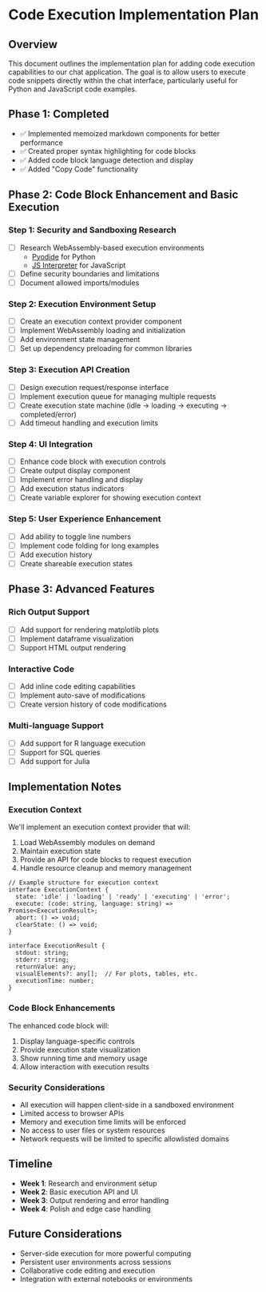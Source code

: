 # Code Execution Implementation Plan

## Overview
This document outlines the implementation plan for adding code execution capabilities to our chat application. The goal is to allow users to execute code snippets directly within the chat interface, particularly useful for Python and JavaScript code examples.

## Phase 1: Completed
- ✅ Implemented memoized markdown components for better performance
- ✅ Created proper syntax highlighting for code blocks
- ✅ Added code block language detection and display
- ✅ Added "Copy Code" functionality

## Phase 2: Code Block Enhancement and Basic Execution
### Step 1: Security and Sandboxing Research
- [ ] Research WebAssembly-based execution environments
  - [Pyodide](https://pyodide.org/en/stable/) for Python
  - [JS Interpreter](https://github.com/NeilFraser/JS-Interpreter) for JavaScript
- [ ] Define security boundaries and limitations
- [ ] Document allowed imports/modules

### Step 2: Execution Environment Setup
- [ ] Create an execution context provider component
- [ ] Implement WebAssembly loading and initialization
- [ ] Add environment state management
- [ ] Set up dependency preloading for common libraries

### Step 3: Execution API Creation
- [ ] Design execution request/response interface
- [ ] Implement execution queue for managing multiple requests
- [ ] Create execution state machine (idle → loading → executing → completed/error)
- [ ] Add timeout handling and execution limits

### Step 4: UI Integration
- [ ] Enhance code block with execution controls
- [ ] Create output display component
- [ ] Implement error handling and display
- [ ] Add execution status indicators
- [ ] Create variable explorer for showing execution context

### Step 5: User Experience Enhancement
- [ ] Add ability to toggle line numbers
- [ ] Implement code folding for long examples
- [ ] Add execution history
- [ ] Create shareable execution states

## Phase 3: Advanced Features
### Rich Output Support
- [ ] Add support for rendering matplotlib plots
- [ ] Implement dataframe visualization
- [ ] Support HTML output rendering

### Interactive Code
- [ ] Add inline code editing capabilities
- [ ] Implement auto-save of modifications
- [ ] Create version history of code modifications

### Multi-language Support
- [ ] Add support for R language execution
- [ ] Support for SQL queries
- [ ] Add support for Julia

## Implementation Notes

### Execution Context
We'll implement an execution context provider that will:
1. Load WebAssembly modules on demand
2. Maintain execution state
3. Provide an API for code blocks to request execution
4. Handle resource cleanup and memory management

```tsx
// Example structure for execution context
interface ExecutionContext {
  state: 'idle' | 'loading' | 'ready' | 'executing' | 'error';
  execute: (code: string, language: string) => Promise<ExecutionResult>;
  abort: () => void;
  clearState: () => void;
}

interface ExecutionResult {
  stdout: string;
  stderr: string;
  returnValue: any;
  visualElements?: any[];  // For plots, tables, etc.
  executionTime: number;
}
```

### Code Block Enhancements
The enhanced code block will:
1. Display language-specific controls
2. Provide execution state visualization
3. Show running time and memory usage
4. Allow interaction with execution results

### Security Considerations
- All execution will happen client-side in a sandboxed environment
- Limited access to browser APIs
- Memory and execution time limits will be enforced
- No access to user files or system resources
- Network requests will be limited to specific allowlisted domains

## Timeline
- **Week 1**: Research and environment setup
- **Week 2**: Basic execution API and UI
- **Week 3**: Output rendering and error handling
- **Week 4**: Polish and edge case handling

## Future Considerations
- Server-side execution for more powerful computing
- Persistent user environments across sessions
- Collaborative code editing and execution
- Integration with external notebooks or environments 